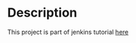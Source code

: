 # Description
This project is part of jenkins tutorial [here](https://notulensiku.com/2017/01/membuat-job-pada-jenkins/)
